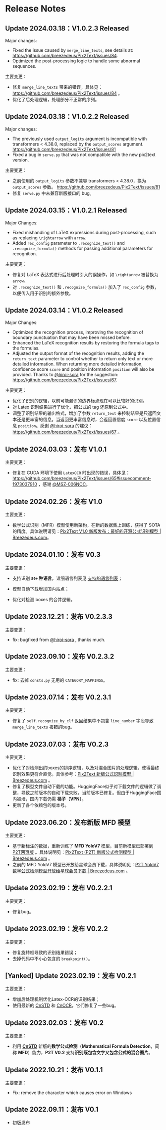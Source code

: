 # Release Notes

## Update 2024.03.18：**V1.0.2.3** Released

Major changes:

* Fixed the issue caused by `merge_line_texts`, see details at: https://github.com/breezedeus/Pix2Text/issues/84.
* Optimized the post-processing logic to handle some abnormal sequences.

主要变更： 

* 修复 `merge_line_texts` 带来的错误，具体见：https://github.com/breezedeus/Pix2Text/issues/84 。
* 优化了后处理逻辑，处理部分不正常的序列。

## Update 2024.03.18：**V1.0.2.2** Released

Major changes:

* The previously used `output_logits` argument is incompatible with transformers < 4.38.0, replaced by the `output_scores` argument. https://github.com/breezedeus/Pix2Text/issues/81
* Fixed a bug in `serve.py` that was not compatible with the new pix2text version.

主要变更： 

* 之前使用的 `output_logits` 参数不兼容 transformers < 4.38.0，换为 `output_scores` 参数。 https://github.com/breezedeus/Pix2Text/issues/81
* 修复 `serve.py` 中未兼容新版接口的 bug。

## Update 2024.03.15：**V1.0.2.1** Released

Major Changes:

* Fixed mishandling of LaTeX expressions during post-processing, such as replacing `\rightarrow` with `arrow`.
* Added `rec_config` parameter to `.recognize_text()` and `.recognize_formula()` methods for passing additional parameters for recognition.

主要变更：

* 修复对 LaTeX 表达式进行后处理时引入的误操作，如 `\rightarrow` 被替换为 `arrow`。
* 对 `.recognize_text()` 和 `.recognize_formula()` 加入了 `rec_config` 参数，以便传入用于识别的额外参数。

## Update 2024.03.14：**V1.0.2** Released

Major Changes:

* Optimized the recognition process, improving the recognition of boundary punctuation that may have been missed before.
* Enhanced the LaTeX recognition results by restoring the formula tags to the formulas.
* Adjusted the output format of the recognition results, adding the `return_text` parameter to control whether to return only text or more detailed information. When returning more detailed information, confidence score `score` and position information `position` will also be provided. Thanks to [@hiroi-sora](https://github.com/hiroi-sora) for the suggestion: https://github.com/breezedeus/Pix2Text/issues/67.

主要变更：

* 优化了识别的逻辑，以前可能漏识的边界标点现在可以比较好的识别。
* 对 Latex 识别结果进行了优化，把公式的 tag 还原到公式中。
* 调整了识别结果的输出格式，增加了参数 `return_text` 来控制结果是只返回文本还是更丰富的信息。当返回更丰富信息时，会返回置信度 `score` 以及位置信息 `position`。感谢 [@hiroi-sora](https://github.com/hiroi-sora) 的建议：https://github.com/breezedeus/Pix2Text/issues/67 。

## Update 2024.03.03：发布 **V1.0.1**

主要变更：

* 修复在 CUDA 环境下使用 `LatexOCR` 时出现的错误，具体见：https://github.com/breezedeus/Pix2Text/issues/65#issuecomment-1973037910 ，感谢 [@MSZ-006NOC](https://github.com/MSZ-006NOC)。


## Update 2024.02.26：发布 **V1.0**

主要变更：

* 数学公式识别（MFR）模型使用新架构，在新的数据集上训练，获得了 SOTA 的精度。具体说明请见：[Pix2Text V1.0 新版发布：最好的开源公式识别模型 | Breezedeus.com](https://www.breezedeus.com/article/p2t-v1.0)。


## Update 2024.01.10：发布 **V0.3**

主要变更：

* 支持识别 **`80+` 种语言**，详细语言列表见 [支持的语言列表](./README_cn.md#支持的语言列表)；

* 模型自动下载增加国内站点；

* 优化对检测 boxes 的合并逻辑。

  

## Update 2023.12.21：发布 **V0.2.3.3**

主要变更：

* fix: bugfixed from [@hiroi-sora](https://github.com/hiroi-sora) , thanks much.

  

## Update 2023.09.10：发布 **V0.2.3.2**

主要变更：
* fix: 去掉 `consts.py` 无用的 `CATEGORY_MAPPINGS`。

## Update 2023.07.14：发布 **V0.2.3.1**

主要变更：
* 修复了 `self.recognize_by_clf` 返回结果中不包含 `line_number` 字段导致 `merge_line_texts` 报错的bug。

## Update 2023.07.03：发布 **V0.2.3**

主要变更：
* 优化了对检测出的boxes的排序逻辑，以及对混合图片的处理逻辑，使得最终识别效果更符合直觉。具体参考：[Pix2Text 新版公式识别模型 | Breezedeus.com](https://www.breezedeus.com/article/p2t-mfd-20230702) 。
* 修复了模型文件自动下载的功能。HuggingFace似乎对下载文件的逻辑做了调整，导致之前版本的自动下载失败，当前版本已修复。但由于HuggingFace国内被墙，国内下载仍需 **梯子（VPN）**。
* 更新了各个依赖包的版本号。


## Update 2023.06.20：发布新版 MFD 模型

主要变更：
* 基于新标注的数据，重新训练了 **MFD YoloV7** 模型，目前新模型已部署到 [P2T网页版](https://p2t.breezedeus.com) 。具体说明见：[Pix2Text (P2T) 新版公式检测模型 | Breezedeus.com](https://www.breezedeus.com/article/p2t-mfd-20230613) 。
* 之前的 MFD YoloV7 模型已开放给星球会员下载，具体说明见：[P2T YoloV7 数学公式检测模型开放给星球会员下载 | Breezedeus.com](https://www.breezedeus.com/article/p2t-yolov7-for-zsxq-20230619) 。


## Update 2023.02.19：发布 **V0.2.2.1**

主要变更：
* 修复bug。


## Update 2023.02.19：发布 **V0.2.2**

主要变更：
* 修复旋转框导致的识别结果错误；
* 去掉代码中不小心包含的 `breakpoint()`。


## [Yanked] Update 2023.02.19：发布 **V0.2.1**

主要变更：
* 增加后处理机制优化Latex-OCR的识别结果；
* 使用最新的 [CnSTD](https://github.com/breezedeus/cnstd) 和 [CnOCR](https://github.com/breezedeus/cnocr)，它们修复了一些bug。

## Update 2023.02.03：发布 **V0.2**

主要变更：
* 利用 **[CnSTD](https://github.com/breezedeus/cnstd)** 新版的**数学公式检测**（**Mathematical Formula Detection**，简称 **MFD**）能力，**P2T V0.2** 支持**识别既包含文字又包含公式的混合图片**。

## Update 2022.10.21：发布 V0.1.1

主要变更：
* Fix: remove the character which causes error on Windows

## Update 2022.09.11：发布 V0.1
* 初版发布
